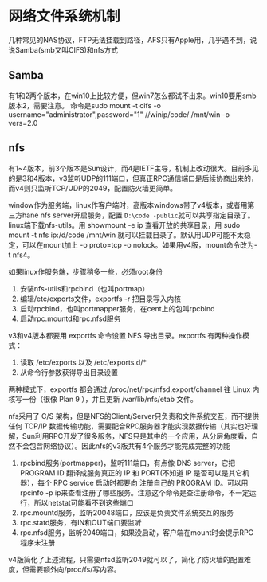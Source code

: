 网络文件系统机制
==
几种常见的NAS协议，FTP无法挂载到路径，AFS只有Apple用，几乎遇不到，说说Samba(smb又叫CIFS)和nfs方式

Samba
--
有1和2两个版本，在win10上比较方便，但win7怎么都试不出来。win10要用smb版本2，需要注意。
命令是sudo mount -t cifs -o username="administrator",password="1" //winip/code/ /mnt/win -o vers=2.0

nfs
--
有1~4版本，前3个版本是Sun设计，而4是IETF主导，机制上改动很大。目前多见的是3和4版本，v3监听UDP的111端口，但真正RPC通信端口是后续协商出来的，而v4则只监听TCP/UDP的2049，配置防火墙更简单。

window作为服务端，linux作客户端时，高版本windows带了v4版本，或者用第三方hane nfs server开启服务，配置 `D:\code -public`就可以共享指定目录了。linux端下载nfs-utils。用 showmount -e ip 查看开放的共享目录，用 sudo mount -t nfs ip:/d/code /mnt/win 就可以挂载目录了。默认用UDP可能不太稳定，可以在mount加上 -o proto=tcp -o nolock。如果用v4版，mount命令改为-t nfs4。

如果linux作服务端，步骤稍多一些，必须root身份

1. 安装nfs-utils和rpcbind（也叫portmap）
2. 编辑/etc/exports文件，exportfs -r 把目录写入内核
3. 启动rpcbind，也叫portmapper服务，在cent上的包叫rpcbind
4. 启动rpc.mountd和rpc.nfsd服务

v3和v4版本都要用 exportfs 命令设置 NFS 导出目录。exportfs 有两种操作模式：

1. 读取 /etc/exports 以及 /etc/exports.d/\*
2. 从命令行参数获得导出目录设置

两种模式下，exportfs 都会通过 /proc/net/rpc/nfsd.export/channel 往 Linux 内核写一份（很像 Plan 9 ），并且更新 /var/lib/nfs/etab 文件。

nfs采用了 C/S 架构，但是NFS的Client/Server只负责和文件系统交互，而不提供任何 TCP/IP 数据传输功能，需要配合RPC服务器才能实现数据传输（其实也好理解，Sun利用RPC开发了很多服务，NFS只是其中的一个应用，从分层角度看，自然不会包含网络协议）。因此nfs的v3版共有4个服务才能完成完整的功能

1. rpcbind服务(portmapper)，监听111端口，有点像 DNS server，它把 PROGRAM ID 翻译成服务真正的 IP 和 PORT(不知道 IP 是否可以是其它机器），每个 RPC service 启动时都要向  注册自己的 PROGRAM ID。可以用rpcinfo -p ip来查看注册了哪些服务。注意这个命令是查注册命令，不一定运行，所以netstat可能看不到这些端口
2. rpc.mountd服务，监听20048端口，应该是负责文件系统交互的服务
3. rpc.statd服务，有IN和OUT端口要监听
4. rpc.nfsd服务，监听2049端口，如果没启动，客户端在mount时会提示RPC程序未注册

v4版简化了上述流程，只需要nfsd监听2049就可以了，简化了防火墙的配置难度，但需要额外向/proc/fs/写内容。